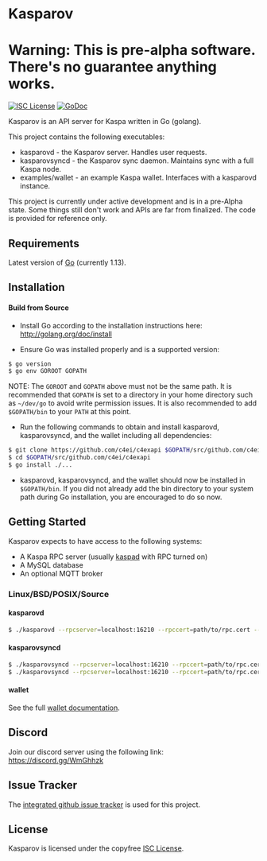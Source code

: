 
Kasparov
====
Warning: This is pre-alpha software. There's no guarantee anything works.
====

[![ISC License](http://img.shields.io/badge/license-ISC-blue.svg)](https://choosealicense.com/licenses/isc/)
[![GoDoc](https://img.shields.io/badge/godoc-reference-blue.svg)](http://godoc.org/github.com/c4ei/c4exapi)

Kasparov is an API server for Kaspa written in Go (golang).

This project contains the following executables:
- kasparovd - the Kasparov server. Handles user requests.
- kasparovsyncd - the Kasparov sync daemon. Maintains sync with a full Kaspa node.
- examples/wallet - an example Kaspa wallet. Interfaces with a kasparovd instance. 

This project is currently under active development and is in a pre-Alpha state. 
Some things still don't work and APIs are far from finalized. The code is provided for reference only.

## Requirements

Latest version of [Go](http://golang.org) (currently 1.13).

## Installation

#### Build from Source

- Install Go according to the installation instructions here:
  http://golang.org/doc/install

- Ensure Go was installed properly and is a supported version:

```bash
$ go version
$ go env GOROOT GOPATH
```

NOTE: The `GOROOT` and `GOPATH` above must not be the same path. It is
recommended that `GOPATH` is set to a directory in your home directory such as
`~/dev/go` to avoid write permission issues. It is also recommended to add
`$GOPATH/bin` to your `PATH` at this point.

- Run the following commands to obtain and install kasparovd, kasparovsyncd, and the wallet including all dependencies:

```bash
$ git clone https://github.com/c4ei/c4exapi $GOPATH/src/github.com/c4ei/c4exapi
$ cd $GOPATH/src/github.com/c4ei/c4exapi
$ go install ./...
```

- kasparovd, kasparovsyncd, and the wallet should now be installed in `$GOPATH/bin`. If you did
  not already add the bin directory to your system path during Go installation,
  you are encouraged to do so now.


## Getting Started

Kasparov expects to have access to the following systems:
- A Kaspa RPC server (usually [kaspad](https://github.com/c4ei/c4exd) with RPC turned on)
- A MySQL database
- An optional MQTT broker

### Linux/BSD/POSIX/Source

#### kasparovd

```bash
$ ./kasparovd --rpcserver=localhost:16210 --rpccert=path/to/rpc.cert --rpcuser=user --rpcpass=pass --dbuser=user --dbpass=pass --dbaddress=localhost:3306 --dbname=kasparov --testnet
```

#### kasparovsyncd

```bash
$ ./kasparovsyncd --rpcserver=localhost:16210 --rpccert=path/to/rpc.cert --rpcuser=user --rpcpass=pass --dbuser=user --dbpass=pass --dbaddress=localhost:3306 --dbname=kasparov --migrate --testnet
$ ./kasparovsyncd --rpcserver=localhost:16210 --rpccert=path/to/rpc.cert --rpcuser=user --rpcpass=pass --dbuser=user --dbpass=pass --dbaddress=localhost:3306 --dbname=kasparov --mqttaddress=localhost:1883 --mqttuser=user --mqttpass=pass --testnet
```

#### wallet

See the full [wallet documentation](https://docs.kas.pa/kaspa/try-kaspa/cli-wallet).

## Discord
Join our discord server using the following link: https://discord.gg/WmGhhzk

## Issue Tracker

The [integrated github issue tracker](https://github.com/c4ei/c4exapi/issues)
is used for this project.

## License

Kasparov is licensed under the copyfree [ISC License](https://choosealicense.com/licenses/isc/).


